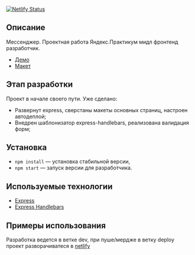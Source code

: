 [![Netlify
Status](https://api.netlify.com/api/v1/badges/9aaef7de-1e5d-4fda-bc39-faa10a68b35b/deploy-status)](https://app.netlify.com/sites/mf-messenger/deploys)

## Описание

Мессенджер. Проектная работа Яндекс.Практикум мидл фронтенд разработчик.

- [Демо](https://mf-messenger.netlify.app/)
- [Макет](https://www.figma.com/file/sliHo84YHIeYIr1kY1kY1i/Messenger-Praktikum?node-id=0%3A1)

## Этап разработки

Проект в начале своего пути. Уже сделано:

- Развернут express, сверстаны макеты основных страниц, настроен автодеплой;
- Внедрен шаблонизатор express-handlebars, реализована валидация форм;

## Установка

- `npm install` — установка стабильной версии,
- `npm start` — запуск версии для разработчика.

## **Используемые технологии**

- [Express](https://expressjs.com/ru/)
- [Express Handlebars](https://github.com/express-handlebars/express-handlebars)

## **Примеры использования**

Разработка ведется в ветке dev, при пуше/мердже в ветку deploy проект разворачиватеся в [netlify](https://mf-messenger.netlify.app/)
